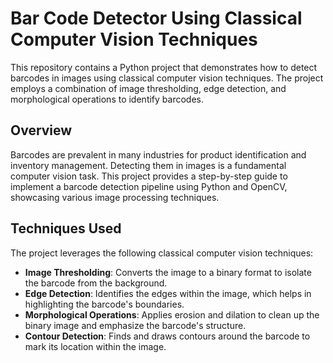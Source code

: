 # Bar Code Detector Using Classical Computer Vision Techniques

This repository contains a Python project that demonstrates how to detect barcodes in images using classical computer vision techniques. The project employs a combination of image thresholding, edge detection, and morphological operations to identify barcodes.

## Overview

Barcodes are prevalent in many industries for product identification and inventory management. Detecting them in images is a fundamental computer vision task. This project provides a step-by-step guide to implement a barcode detection pipeline using Python and OpenCV, showcasing various image processing techniques.

## Techniques Used

The project leverages the following classical computer vision techniques:

- **Image Thresholding**: Converts the image to a binary format to isolate the barcode from the background.
- **Edge Detection**: Identifies the edges within the image, which helps in highlighting the barcode's boundaries.
- **Morphological Operations**: Applies erosion and dilation to clean up the binary image and emphasize the barcode's structure.
- **Contour Detection**: Finds and draws contours around the barcode to mark its location within the image.
